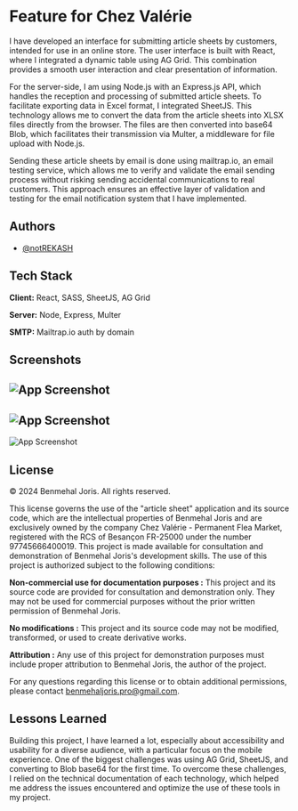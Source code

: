 ﻿# Feature for Chez Valérie

I have developed an interface for submitting article sheets by customers, intended for use in an online store. The user interface is built with React, where I integrated a dynamic table using AG Grid. This combination provides a smooth user interaction and clear presentation of information.

For the server-side, I am using Node.js with an Express.js API, which handles the reception and processing of submitted article sheets. To facilitate exporting data in Excel format, I integrated SheetJS. This technology allows me to convert the data from the article sheets into XLSX files directly from the browser. The files are then converted into base64 Blob, which facilitates their transmission via Multer, a middleware for file upload with Node.js.

Sending these article sheets by email is done using mailtrap.io, an email testing service, which allows me to verify and validate the email sending process without risking sending accidental communications to real customers. This approach ensures an effective layer of validation and testing for the email notification system that I have implemented.

## Authors

- [@notREKASH](https://github.com/notREKASH)


## Tech Stack

**Client:** React, SASS, SheetJS, AG Grid

**Server:** Node, Express, Multer

**SMTP:** Mailtrap.io auth by domain

## Screenshots

![App Screenshot](https://live.staticflickr.com/65535/53702543964_83cbea81da_h.jpg)
---
![App Screenshot](https://live.staticflickr.com/65535/53702548749_4175e27bd8_h.jpg)
---
![App Screenshot](https://live.staticflickr.com/65535/53702204891_f5b85e89e3_h.jpg)

## License

© 2024 Benmehal Joris. All rights reserved.

This license governs the use of the "article sheet" application and its source code, which are the intellectual properties of Benmehal Joris and are exclusively owned by the company Chez Valérie - Permanent Flea Market, registered with the RCS of Besançon FR-25000 under the number 97745666400019. This project is made available for consultation and demonstration of Benmehal Joris's development skills. The use of this project is authorized subject to the following conditions:

**Non-commercial use for documentation purposes :** This project and its source code are provided for consultation and demonstration only. They may not be used for commercial purposes without the prior written permission of Benmehal Joris.

**No modifications :** This project and its source code may not be modified, transformed, or used to create derivative works.

**Attribution :** Any use of this project for demonstration purposes must include proper attribution to Benmehal Joris, the author of the project.

For any questions regarding this license or to obtain additional permissions, please contact benmehaljoris.pro@gmail.com.

## Lessons Learned

Building this project, I have learned a lot, especially about accessibility and usability for a diverse audience, with a particular focus on the mobile experience. One of the biggest challenges was using AG Grid, SheetJS, and converting to Blob base64 for the first time. To overcome these challenges, I relied on the technical documentation of each technology, which helped me address the issues encountered and optimize the use of these tools in my project.

